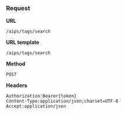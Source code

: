 ### Request

**URL**

`/aips/tags/search`

**URL template**

`/aips/tags/search`

**Method**

`POST`

**Headers**

`Authorization:Bearer{token}`  
`Content-Type:application/json;charset=UTF-8`  
`Accept:application/json`  
